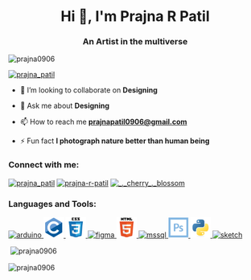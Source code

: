 <h1 align="center">Hi 👋, I'm Prajna R Patil</h1>
<h3 align="center">An Artist in the multiverse</h3>

<p align="left"> <img src="https://komarev.com/ghpvc/?username=prajna0906&label=Profile%20views&color=0e75b6&style=flat" alt="prajna0906" /> </p>

<p align="left"> <a href="https://twitter.com/prajna_patil" target="blank"><img src="https://img.shields.io/twitter/follow/prajna_patil?logo=twitter&style=for-the-badge" alt="prajna_patil" /></a> </p>

- 👯 I’m looking to collaborate on **Designing**

- 💬 Ask me about **Designing**

- 📫 How to reach me **prajnapatil0906@gmail.com**

- ⚡ Fun fact **I photograph nature better than human being**

<h3 align="left">Connect with me:</h3>
<p align="left">
<a href="https://twitter.com/prajna_patil" target="blank"><img align="center" src="https://raw.githubusercontent.com/rahuldkjain/github-profile-readme-generator/master/src/images/icons/Social/twitter.svg" alt="prajna_patil" height="30" width="40" /></a>
<a href="https://linkedin.com/in/prajna-r-patil" target="blank"><img align="center" src="https://raw.githubusercontent.com/rahuldkjain/github-profile-readme-generator/master/src/images/icons/Social/linked-in-alt.svg" alt="prajna-r-patil" height="30" width="40" /></a>
<a href="https://instagram.com/_._cherry_._blossom" target="blank"><img align="center" src="https://raw.githubusercontent.com/rahuldkjain/github-profile-readme-generator/master/src/images/icons/Social/instagram.svg" alt="_._cherry_._blossom" height="30" width="40" /></a>
</p>

<h3 align="left">Languages and Tools:</h3>
<p align="left"> <a href="https://www.arduino.cc/" target="_blank" rel="noreferrer"> <img src="https://cdn.worldvectorlogo.com/logos/arduino-1.svg" alt="arduino" width="40" height="40"/> </a> <a href="https://www.cprogramming.com/" target="_blank" rel="noreferrer"> <img src="https://raw.githubusercontent.com/devicons/devicon/master/icons/c/c-original.svg" alt="c" width="40" height="40"/> </a> <a href="https://www.w3schools.com/css/" target="_blank" rel="noreferrer"> <img src="https://raw.githubusercontent.com/devicons/devicon/master/icons/css3/css3-original-wordmark.svg" alt="css3" width="40" height="40"/> </a> <a href="https://www.figma.com/" target="_blank" rel="noreferrer"> <img src="https://www.vectorlogo.zone/logos/figma/figma-icon.svg" alt="figma" width="40" height="40"/> </a> <a href="https://www.w3.org/html/" target="_blank" rel="noreferrer"> <img src="https://raw.githubusercontent.com/devicons/devicon/master/icons/html5/html5-original-wordmark.svg" alt="html5" width="40" height="40"/> </a> <a href="https://www.microsoft.com/en-us/sql-server" target="_blank" rel="noreferrer"> <img src="https://www.svgrepo.com/show/303229/microsoft-sql-server-logo.svg" alt="mssql" width="40" height="40"/> </a> <a href="https://www.photoshop.com/en" target="_blank" rel="noreferrer"> <img src="https://raw.githubusercontent.com/devicons/devicon/master/icons/photoshop/photoshop-line.svg" alt="photoshop" width="40" height="40"/> </a> <a href="https://www.python.org" target="_blank" rel="noreferrer"> <img src="https://raw.githubusercontent.com/devicons/devicon/master/icons/python/python-original.svg" alt="python" width="40" height="40"/> </a> <a href="https://www.sketch.com/" target="_blank" rel="noreferrer"> <img src="https://www.vectorlogo.zone/logos/sketchapp/sketchapp-icon.svg" alt="sketch" width="40" height="40"/> </a> </p>

<p>&nbsp;<img align="center" src="https://github-readme-stats.vercel.app/api?username=prajna0906&show_icons=true&locale=en" alt="prajna0906" /></p>

<p><img align="center" src="https://github-readme-streak-stats.herokuapp.com/?user=prajna0906&" alt="prajna0906" /></p>
